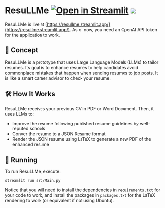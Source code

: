 # ResuLLMe [![Open in Streamlit](https://static.streamlit.io/badges/streamlit_badge_black_white.svg)](https://resullme.streamlit.app/) [![](https://img.shields.io/github/license/IvanIsCoding/ResuLLMe)](https://github.com/IvanIsCoding/ResuLLMe/blob/main/LICENSE)

ResuLLMe is live at [https://resullme.streamlit.app/](https://resullme.streamlit.app/). As of now, you need an OpenAI API token for the application to work.

## 🚀 Concept

ResuLLMe is a prototype that uses Large Language Models (LLMs) to tailor resumes. Its goal is to enhance resumes to help candidates avoid commonplace mistakes that happen when sending resumes to job posts. It is like a smart career advisor to check your resume.

## 🛠 How It Works

ResuLLMe receives your previous CV in PDF or Word Document. Then, it uses LLMs to:
* Improve the resume following published resume guidelines by well-reputed schools
* Conver the resume to a JSON Resume format
* Render the JSON resume using LaTeX to generate a new PDF of the enhanced resume

## 🏃 Running

To run ResuLLMe, execute:

```
streamlit run src/Main.py
```

Notice that you will need to install the dependencies in `requirements.txt` for your code to work, and install the packages in `packages.txt` for the LaTeX rendering to work (or equivalent if not using Ubuntu). 